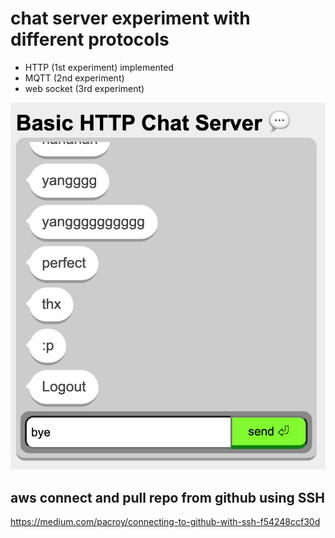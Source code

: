 # chat server experiment with different protocols
- HTTP (1st experiment) implemented 
- MQTT (2nd experiment)
- web socket (3rd experiment)

![web client](./web-client-screenshot.png)

## aws connect and pull repo from github using SSH
https://medium.com/pacroy/connecting-to-github-with-ssh-f54248ccf30d
